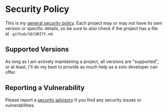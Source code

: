# Security Policy

This is my [general security policy]. Each project may or may not have its own
version or specific details, so be sure to also check if the project has a file
at `.github/SECURITY.md`.

## Supported Versions

As long as I am actively maintaining a project, all versions are "supported", or
at least, I'll do my best to provide as much help as a solo developer can offer.

## Reporting a Vulnerability

Please report a [security advisory] if you find any security issues or
vulnerabilities.

[general security policy]: https://github.com/norwd/.github/security/policy
[security advisory]: https://github.com/norwd/.github/security/advisories/new
